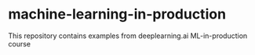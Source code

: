 # machine-learning-in-production
This repository contains examples from deeplearning.ai ML-in-production course
